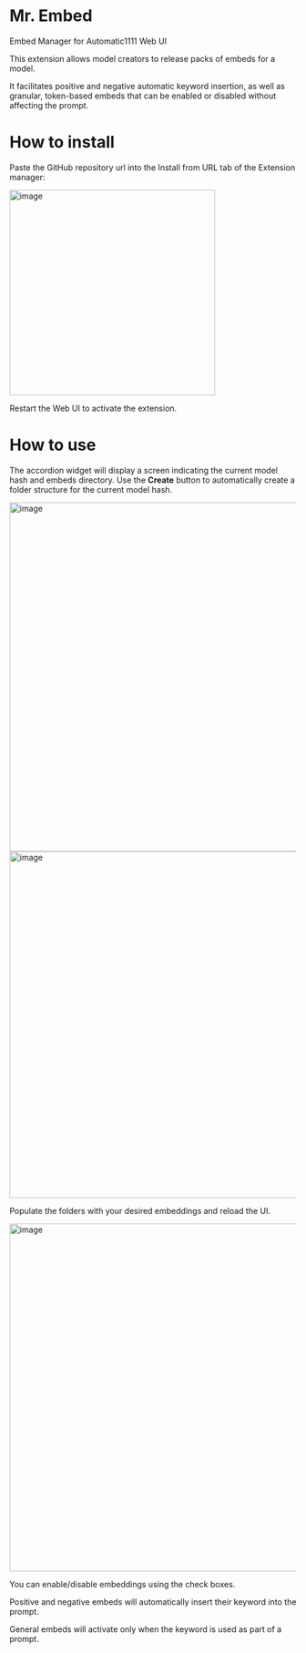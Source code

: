 # Mr. Embed
Embed Manager for Automatic1111 Web UI

This extension allows model creators to release packs of embeds for a model. 

It facilitates positive and negative automatic keyword insertion, as well as granular, token-based embeds that can be enabled or disabled without affecting the prompt.

# How to install
Paste the GitHub repository url into the Install from URL tab of the Extension manager:

<img width="361" alt="image" src="https://user-images.githubusercontent.com/122644869/216803020-11dbe3e8-dda3-4a75-8d06-1e3862463419.png">

Restart the Web UI to activate the extension.

# How to use
The accordion widget will display a screen indicating the current model hash and embeds directory. Use the **Create** button to automatically create a folder structure for the current model hash.

<img width="613" alt="image" src="https://user-images.githubusercontent.com/122644869/216803099-239f1370-3070-4255-beee-2656586f25c9.png">

<img width="609" alt="image" src="https://user-images.githubusercontent.com/122644869/216803109-b54c5450-aba9-4043-b74c-3bb18813ba5b.png">

Populate the folders with your desired embeddings and reload the UI.

<img width="611" alt="image" src="https://user-images.githubusercontent.com/122644869/216803177-06ab57cc-6dfe-4369-b4bb-4c6479cfdc9e.png">

You can enable/disable embeddings using the check boxes. 

Positive and negative embeds will automatically insert their keyword into the prompt.

General embeds will activate only when the keyword is used as part of a prompt.
